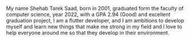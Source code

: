 My name Shehab Tarek Saad, born in 2001, graduated form the faculty of computer science, year 2022, with a GPA 2.94 (Good) and excellent graduation project, I am a flutter developer, and I am ambitions to develop myself and learn new things that make me strong in my field and l love to help everyone around me so that they develop in their environment.

<!---
shehabTarek0/shehabTarek0 is a ✨ special ✨ repository because its `README.md` (this file) appears on your GitHub profile.
You can click the Preview link to take a look at your changes.
--->
